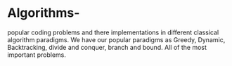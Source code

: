 # Algorithms-
popular coding problems and there implementations in different classical algorithm paradigms. We have our popular paradigms as Greedy, Dynamic, Backtracking, divide and conquer, branch and bound. All of the most important problems.
